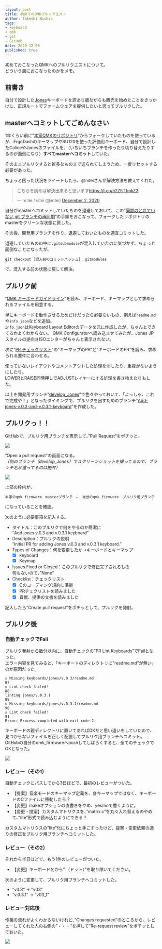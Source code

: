 ```yaml
---
layout: post
title: 初めてのQMKプルリクエスト
author: Takeshi Nishio
tags:
- keyboard
- qmk
- git
- GitHub
date: 2020-12-08
published: true
---
```


初めておこなったQMKへのプルリクエストについて。  
どういう風におこなったのかをメモ。

## 前書き

自分で設計した[Jones](https://github.com/jpskenn/Jones)キーボードを訳あり版ながらも販売を始めたことをきっかけに、正規ルートでファームウェアを提供したいと思ってプルリクした。


## masterへコミットしてごめんなさい

1年くらい前に”[本家QMKのリポジトリ](https://github.com/qmk/qmk_firmware)”からフォークしていたものを使っているが、ErgoDashのキーマップやSU120を使った評価用キーボード、自分で設計したColiceやJonesのファイルを、（いちいちブランチを作ったり切り替えたりするのが面倒になり）**すべてmasterへコミット**していた。

そのままプルリクすると雑多なものまで送られてしまうため、一度リセットする必要があった。

ちょっと困った状況をツイートしたら、@mteiさんが解決方法を教えてくれた。

<blockquote class="twitter-tweet"><p lang="ja" dir="ltr">こちらを読めば解決出来ると思います<a href="https://t.co/e2Z5T1mkZ3">https://t.co/e2Z5T1mkZ3</a></p>&mdash; m.tei / ishii (@mtei) <a href="https://twitter.com/mtei/status/1334263835201478658?ref_src=twsrc%5Etfw">December 2, 2020</a></blockquote> <script async src="https://platform.twitter.com/widgets.js" charset="utf-8"></script>

自分がmasterへコミットしていたものを退避しておいて、この”[同期のとれていない git ブランチの再同期](https://docs.qmk.fm/#/ja/newbs_git_resynchronize_a_branch?id=同期のとれていない-git-ブランチの再同期)”の手順をおこなって、フォークしたリポジトリのmasterをクリーンな状態に戻した。

その後、開発用ブランチを作り、退避しておいたものを適宜コミットした。

退避していたものの中に`.gitsubmodule`が混入していたのに気づかず、ちょっと面倒なことになったが、  
```
git checkout [混入前のコミットハッシュ] .gitmodules
```
で、混入する前の状態に戻して解決。




## プルリク前


”[QMK キーボードガイドライン](https://docs.qmk.fm/#/ja/hardware_keyboard_guidelines?id=qmk-キーボードガイドライン)”を読み、キーボード、キーマップとして求められるファイルを用意する。

単にキーボードを動作させるためだけだったら必要ないもの、例えば`readme.md`や`info.json`などを追加。  
`info.json`はKeyboard Layout Editorのデータを元に作成したが、ちゃんとできてるかよくわからない。 QMK Configuratorへ読み込ませてみたが、Jones JPスタイルの逆向きISOエンターがちゃんと表示されない。

次に”[PR チェックリスト](https://docs.qmk.fm/#/ja/pr_checklist?id=pr-チェックリスト)”の”キーマップのPR”と”キーボードのPR”を読み、求められる要件に合わせる。

使っていないレイアウトやコメントアウトした処理を消したり、重複がないようにしたり。  
LOWERとRAISE同時押しでADJUSTレイヤーにする処理を書き換えたりもした。

以上を開発用ブランチ”[develop_Jones](https://github.com/jpskenn/qmk_firmware/tree/develop_Jones)”で色々やっておいて、「よっしゃ、これで完成や！」となったタイミングで、プルリクを出すためのブランチ”[Add-jones-v.0.3-and-v.0.3.1-keyboard](https://github.com/jpskenn/qmk_firmware/tree/Add-jones-v.0.3-and-v.0.3.1-keyboard)”を作成した。

## プルリクっ！！

GitHubで、プルリク用ブランチを表示して、”Pull Request”をポチッと。

![](/assets/2020-12-08/open_pr.png)  

”Open a pull request”の画面になる。  
*（別のブランチ（develop_Jones）でスクリーンショットを撮ってるので、ブランチ名が違ってるのは勘弁）*  


![](/assets/2020-12-08/pr_description.png)  

上部の枠内が、
```
本家のqmk_firmware　masterブランチ　←　自分のqmk_firmware　プルリク用ブランチ
```
になっていることを確認。

次のように必要事項を記入する。

- タイトル：このプルリクで何をやるのか簡潔に  
    ”Add jones v.0.3 and v.0.3.1 keyboard”
- Description：プルリクの説明  
    ”Initial PR for adding Jones v.0.3 and v.0.3.1 keyboard.”
- Types of Changes：何を変更したか→キーボードとキーマップ
    - [x] keyboard
    - [x] Keymap
- Issues Fixed or Closed：このプルリクで修正完了されるもの  
    何もないので、”None”
- Checklist：チェックリスト  
    - [x] Cのコーディング規約に準拠
    - [x] PRチェクリストを読みました
    - [x] 貢献、提供の文書を読みました

記入したら”Create pull request”をポチッとして、プルリクを発射。

## ブルリク後

### 自動チェックでFail

プルリク発射から数分以内に、自動チェックの”PR Lint Keyboards”でFailとなった。  
エラー内容を見てみると、「キーボードのディレクトリに”readme.md”が無い」のが原因だった。
```
☒ Missing keyboards/jones/v.0.3/readme.md
87
☒ Lint check failed!
88
linting jones/v.0.3.1
89
☒ Missing keyboards/jones/v.0.3.1/readme.md
90
☒ Lint check failed!
91
Error: Process completed with exit code 2.
```

キーボードの親ディレクトリに置いてあればOKだと思い違いをしていたので、見つからないファイルを正しく配置してプルリク用ブランチへコミット。  
GitHubの自分のqmk_firmwareへpushしてしばらくすると、全てのチェックでOKとなった。

![](/assets/2020-12-08/add_missing_file.png)  

### レビュー（その1）

自動チェックにパスしてから3日ほどで、最初のレビューがついた。

- 【提案】音楽モードのキーマップ定義を、各キーマップではなく、キーボードのCファイルに移動したら？
- 【変更】makeオプションの直書きをやめ、yes/noで書くように。
- 【変更・提案】カスタムマトリクスを、”matrix.c”を丸々入れ替えるのやめて、”lite”形式で読み込むようにできる？

カスタムマトリクスの”lite”化にちょっと手こずったけど、提案・変更依頼の通りの修正をプルリク用ブランチへコミットした。

### レビュー（その2）
それから半日ほどで、もう1件のレビューがついた。

- 【変更】キーボード名から”.（ドット）”を取り除いてください。

次のように変更して、プルリク用ブランチへコミットした。

- ”v0.3” → ”v03”
- ”v.0.3.1” → ”v03_1”

### レビュー対応後

作業の流れがよくわからないけれど、”Changes requested”のところから、レビューしてくれた人の右側の”・・・”を押して”Re-request review”をポチッとしておいた。

![](/assets/2020-12-08/changes_requested.png)  